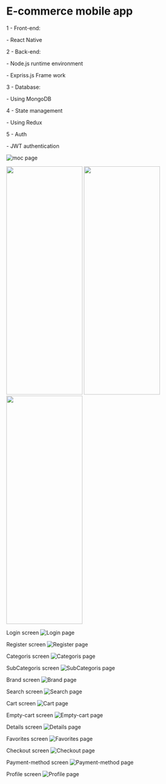 <h1>E-commerce mobile app</h1>
<p>1 - Front-end:</p> 
  <p>- React Native</p>

  
<p>2 - Back-end:</p>
  <p>- Node.js runtime environment</p> 
  <p>- Expriss.js Frame work</p>


<p>3 - Database:</p> 
  <p>- Using MongoDB</p>


<p>4 - State management</p>
  <p>- Using Redux</p>


<p>5 - Auth</p>
  <p>- JWT authentication</p>

![moc page](./client/assets/screenshots/moc.jpg)


<img src="./client/assets/screenshots/home.jpg" width="200px" height="600px">
<img src="./client/assets/screenshots/login.jpg" width="200px" height="600px">
<img src="./client/assets/screenshots/login.jpg" width="200px" height="600px">


 Login screen
![Login page](./client/assets/screenshots/login.jpg)

 Register screen
![Register page](./client/assets/screenshots/register.jpg)

Categoris screen
![Categoris page](./client/assets/screenshots/categoris.jpg)

SubCategoris screen
![SubCategoris page](./client/assets/screenshots/subCategoris.jpg)

Brand screen
![Brand page](./client/assets/screenshots/brand.jpg)

Search screen
![Search page](./client/assets/screenshots/search.jpg)

Cart screen
![Cart page](./client/assets/screenshots/cart.jpg) 

Empty-cart screen
![Empty-cart page](./client/assets/screenshots/empty-cart.jpg)

Details screen
![Details page](./client/assets/screenshots/details.jpg)

Favorites screen
![Favorites page](./client/assets/screenshots/favorites.jpg)

Checkout screen
![Checkout page](./client/assets/screenshots/checkout.jpg) 

Payment-method screen
![Payment-method page](./client/assets/screenshots/payment-method.jpg)

Profile screen
![Profile page](./client/assets/screenshots/profile.jpg)
